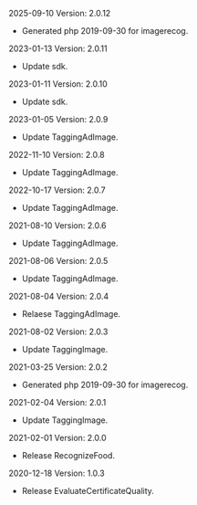 2025-09-10 Version: 2.0.12
- Generated php 2019-09-30 for imagerecog.

2023-01-13 Version: 2.0.11
- Update sdk.

2023-01-11 Version: 2.0.10
- Update sdk.

2023-01-05 Version: 2.0.9
- Update TaggingAdImage.

2022-11-10 Version: 2.0.8
- Update TaggingAdImage.

2022-10-17 Version: 2.0.7
- Update TaggingAdImage.

2021-08-10 Version: 2.0.6
- Update TaggingAdImage.

2021-08-06 Version: 2.0.5
- Update TaggingAdImage.

2021-08-04 Version: 2.0.4
- Relaese TaggingAdImage.

2021-08-02 Version: 2.0.3
- Update TaggingImage.

2021-03-25 Version: 2.0.2
- Generated php 2019-09-30 for imagerecog.

2021-02-04 Version: 2.0.1
- Update TaggingImage.

2021-02-01 Version: 2.0.0
- Release RecognizeFood.

2020-12-18 Version: 1.0.3
- Release EvaluateCertificateQuality.

